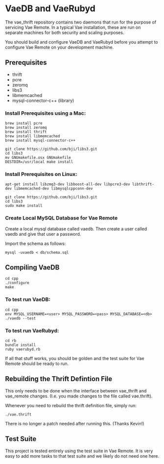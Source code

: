 # VaeDB and VaeRubyd

The vae_thrift repository contains two daemons that run for the purpose
of servicing Vae Remote.  In a typical Vae installation, these are run
on separate machines for both security and scaling purposes.

You should build and configure VaeDB and VaeRubyd before you attempt to
configure Vae Remote on your development machine.


## Prerequisites

 - thrift
 - pcre
 - zeromq
 - libs3
 - libmemcached
 - mysql-connector-c++ (library)


### Install Prerequisites using a Mac:

    brew install pcre 
    brew install zeromq
    brew install thrift
    brew install libmemcached
    brew install mysql-connector-c++

    git clone https://github.com/bji/libs3.git
    cd libs3
    mv GNUmakefile.osx GNUmakefile
    DESTDIR=/usr/local make install


### Install Prerequisites on Linux:

    apt-get install libzmq3-dev libboost-all-dev libpcre3-dev libthrift-dev libmemcached-dev libmysqlcppconn-dev

    git clone https://github.com/bji/libs3.git
    cd libs3
    sudo make install


### Create Local MySQL Database for Vae Remote

Create a local mysql database called vaedb.  Then create a user
called vaedb and give that user a password.

Import the schema as follows:

    mysql -uvaedb < db/schema.sql


## Compiling VaeDB

    cd cpp
    ./configure
    make


### To test run VaeDB:

    cd cpp
    env MYSQL_USERNAME=<user> MYSQL_PASSWORD=<pass> MYSQL_DATABASE=<db> ./vaedb --test


### To test run VaeRubyd:

    cd rb
    bundle install
    ruby vaerubyd.rb


If all that stuff works, you should be golden and the test suite for Vae
Remote should be ready to run.


## Rebuilding the Thrift Defintion File

This only needs to be done when the interface between vae_thrift and
vae_remote changes.  (I.e. you made changes to the file called
vae.thrift).

Whenever you need to rebuild the thrift definition file, simply run:

    ./vae.thrift

There is no longer a patch needed after running this.  (Thanks Kevin!)


## Test Suite

This project is tested entirely using the test suite in Vae Remote.  It
is very easy to add more tasks to that test suite and we likely do not
need one here.
